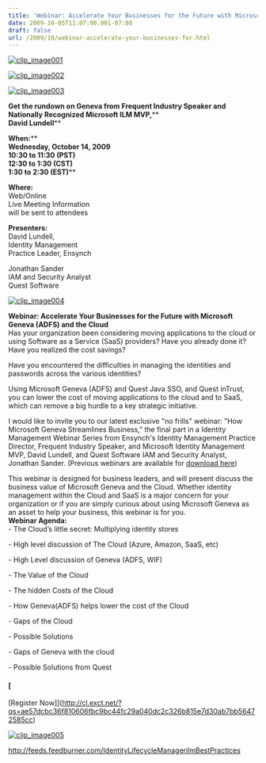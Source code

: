 ```yaml
---
title: 'Webinar: Accelerate Your Businesses for the Future with Microsoft Geneva (ADFS) and the Cloud'
date: 2009-10-05T11:07:00.001-07:00
draft: false
url: /2009/10/webinar-accelerate-your-businesses-for.html
---
```


[![clip_image001](http://www.ilmbestpractices.com/blog/uploaded_images/73de5400c0cd_9B71/clip_image001_thumb.jpg "clip_image001")](http://www.ilmbestpractices.com/blog/uploaded_images/73de5400c0cd_9B71/clip_image001.jpg)

[![clip_image002](http://www.ilmbestpractices.com/blog/uploaded_images/73de5400c0cd_9B71/clip_image002_thumb.jpg "clip_image002")](http://www.ilmbestpractices.com/blog/uploaded_images/73de5400c0cd_9B71/clip_image002.jpg)

[![clip_image003](http://www.ilmbestpractices.com/blog/uploaded_images/73de5400c0cd_9B71/clip_image003_thumb.gif "clip_image003")](http://www.ilmbestpractices.com/blog/uploaded_images/73de5400c0cd_9B71/clip_image003.gif)

**Get the rundown on Geneva from Frequent Industry Speaker and Nationally Recognized Microsoft ILM MVP,****  
**David Lundell****

**When:****  
**Wednesday, October 14, 2009**  
**10:30 to 11:30 (PST)**  
**12:30 to 1:30 (CST)**  
**1:30 to 2:30 (EST)****

**Where:**  
Web/Online  
Live Meeting Information  
will be sent to attendees

**Presenters:**  
David Lundell,  
Identity Management  
Practice Leader, Ensynch

Jonathan Sander  
IAM and Security Analyst  
Quest Software

[![clip_image004](http://www.ilmbestpractices.com/blog/uploaded_images/73de5400c0cd_9B71/clip_image004.gif "clip_image004")](http://cl.exct.net/?qs=ae57dcbc36f810606fbc9bc44fc29a040dc2c326b815e7d30ab7bb56472585cc)

**Webinar: Accelerate Your Businesses for the Future with Microsoft Geneva (ADFS) and the Cloud**  
Has your organization been considering moving applications to the cloud or using Software as a Service (SaaS) providers? Have you already done it? Have you realized the cost savings?

Have you encountered the difficulties in managing the identities and passwords across the various identities?

Using Microsoft Geneva (ADFS) and Quest Java SSO, and Quest inTrust, you can lower the cost of moving applications to the cloud and to SaaS, which can remove a big hurdle to a key strategic initiative.

I would like to invite you to our latest exclusive "no frills" webinar: "How Microsoft Geneva Streamlines Business," the final part in a Identity Management Webinar Series from Ensynch's Identity Management Practice Director, Frequent Industry Speaker, and Microsoft Identity Management MVP, David Lundell, and Quest Software IAM and Security Analyst, Jonathan Sander. (Previous webinars are available for [download here](http://cl.exct.net/?qs=ae57dcbc36f810608655ab3d77c78db41b3c624cb7a1a6ff7a45aa42e75b2e76))

This webinar is designed for business leaders, and will present discuss the business value of Microsoft Geneva and the Cloud. Whether identity management within the Cloud and SaaS is a major concern for your organization or if you are simply curious about using Microsoft Geneva as an asset to help your business, this webinar is for you.  
**Webinar Agenda:**  
\- The Cloud’s little secret: Multiplying identity stores

\- High level discussion of The Cloud (Azure, Amazon, SaaS, etc)

\- High Level discussion of Geneva (ADFS, WIF)

\- The Value of the Cloud

\- The hidden Costs of the Cloud

\- How Geneva(ADFS) helps lower the cost of the Cloud

\- Gaps of the Cloud

\- Possible Solutions

\- Gaps of Geneva with the cloud

\- Possible Solutions from Quest

#### [  
\[Register Now\]](http://cl.exct.net/?qs=ae57dcbc36f810606fbc9bc44fc29a040dc2c326b815e7d30ab7bb56472585cc)

[![clip_image005](http://www.ilmbestpractices.com/blog/uploaded_images/73de5400c0cd_9B71/clip_image005_thumb.gif "clip_image005")](http://www.ilmbestpractices.com/blog/uploaded_images/73de5400c0cd_9B71/clip_image005.gif)

http://feeds.feedburner.com/IdentityLifecycleManagerilmBestPractices